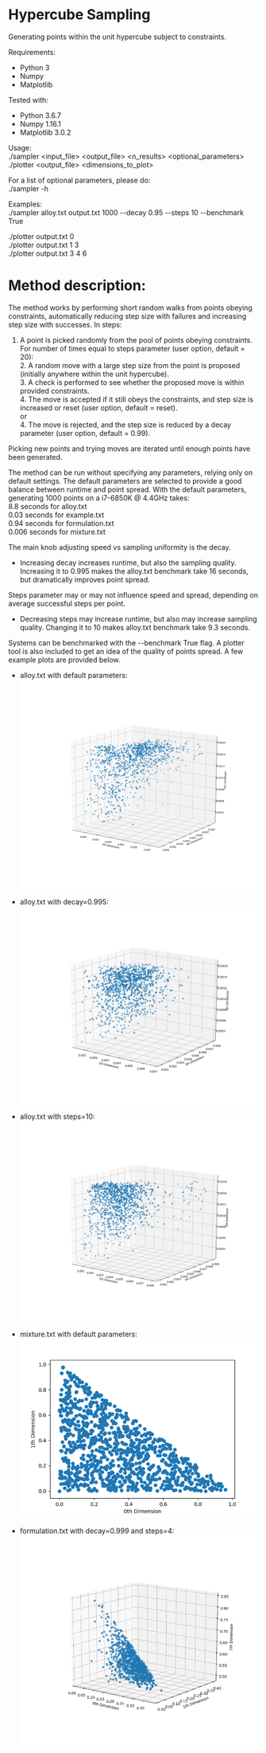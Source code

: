 # Hypercube Sampling
Generating points within the unit hypercube subject to constraints.

Requirements:
* Python 3
* Numpy
* Matplotlib

Tested with:
* Python 3.6.7
* Numpy 1.16.1
* Matplotlib 3.0.2

Usage:  
./sampler <input_file> <output_file> <n_results> <optional_parameters>  
./plotter <output_file> <dimensions_to_plot>

For a list of optional parameters, please do:  
./sampler -h 

Examples:  
./sampler alloy.txt output.txt 1000 --decay 0.95 --steps 10 --benchmark True  

./plotter output.txt 0  
./plotter output.txt 1 3  
./plotter output.txt 3 4 6  

# Method description:
The method works by performing short random walks from points obeying constraints, automatically reducing step size with failures and increasing step size with successes.
In steps:

1. A point is picked randomly from the pool of points obeying constraints.  
For number of times equal to steps parameter (user option, default = 20):  
    2. A random move with a large step size from the point is proposed (initially anywhere within the unit hypercube).  
    3. A check is performed to see whether the proposed move is within provided constraints.  
    4. The move is accepted if it still obeys the constraints, and step size is increased or reset (user option, default = reset).  
    or  
    4. The move is rejected, and the step size is reduced by a decay parameter (user option, default = 0.99).

Picking new points and trying moves are iterated until enough points have been generated.

The method can be run without specifying any parameters, relying only on default settings. The default parameters are selected to provide a good balance between runtime and point spread.
With the default parameters, generating 1000 points on a i7-6850K @ 4.4GHz takes:  
8.8 seconds for alloy.txt  
0.03 seconds for example.txt  
0.94 seconds for formulation.txt  
0.006 seconds for mixture.txt  

The main knob adjusting speed vs sampling uniformity is the decay.  
* Increasing decay increases runtime, but also the sampling quality. Increasing it to 0.995 makes the alloy.txt benchmark take 16 seconds, but dramatically improves point spread.

Steps parameter may or may not influence speed and spread, depending on average successful steps per point.
* Decreasing steps may increase runtime, but also may increase sampling quality. Changing it to 10 makes alloy.txt benchmark take 9.3 seconds.


Systems can be benchmarked with the --benchmark True flag. A plotter tool is also included to get an idea of the quality of points spread. A few example plots are provided below.
* alloy.txt with default parameters:
![ScreenShot](plots/alloy_default.png)

* alloy.txt with decay=0.995:
![ScreenShot](plots/alloy_decay0995.png)

* alloy.txt with steps=10:
![ScreenShot](plots/alloy_steps10.png)

* mixture.txt with default parameters:
![ScreenShot](plots/mixture_default.png)

* formulation.txt with decay=0.999 and steps=4:
![ScreenShot](plots/formulation_decay0999_steps4.png)
